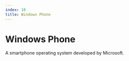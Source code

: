 ```yaml
---
index: 10
title: Windows Phone
---
```

# Windows Phone

A smartphone operating system developed by Microsoft.